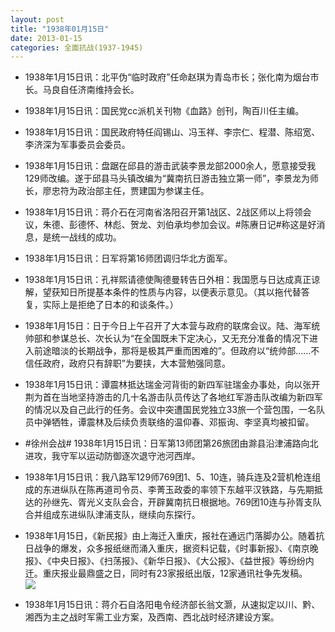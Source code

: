 ```yaml
---
layout: post
title: "1938年01月15日"
date: 2013-01-15
categories: 全面抗战(1937-1945)
---
```


<meta name="referrer" content="no-referrer" />

- 1938年1月15日讯：北平伪“临时政府”任命赵琪为青岛市长；张化南为烟台市长。马良自任济南维持会长。 

- 1938年1月15日讯：国民党cc派机关刊物《血路》创刊，陶百川任主编。 

- 1938年1月15日讯：国民政府特任阎锡山、冯玉祥、李宗仁、程潜、陈绍宽、李济深为军事委员会委员。 

- 1938年1月15日讯：盘踞在邱县的游击武装李景龙部2000余人，愿意接受我129师改编。遂于邱县马头镇改编为“冀南抗日游击独立第一师”，李景龙为师长，廖忠符为政治部主任，贾建国为参谋主任。 

- 1938年1月15日讯：蒋介石在河南省洛阳召开第1战区、2战区师以上将领会议，朱德、彭德怀、林彪、贺龙、刘伯承均参加会议。#陈赓日记#称这是好消息，是统一战线的成功。 

- 1938年1月15日讯：日军将第16师团调归华北方面军。 

- 1938年1月15日讯：孔祥熙请德使陶德曼转告日外相：我国愿与日达成真正谅解，望获知日所提基本条件的性质与内容，以便表示意见。（其以拖代替答复，实际上是拒绝了日本的和谈条件。）  

- 1938年1月15日：日于今日上午召开了大本营与政府的联席会议。陆、海军统帅部和参谋总长、次长认为“在全国既未下定决心，又无充分准备的情况下进入前途暗淡的长期战争，那将是极其严重而困难的”。但政府以“统帅部……不信任政府，政府只有辞职”为要挟，大本营勉强同意。 

- 1938年1月15日讯：谭震林抵达瑞金河背街的新四军驻瑞金办事处，向以张开荆为首在当地坚持游击的几十名游击队员传达了各地红军游击队改编为新四军的情况以及自己此行的任务。会议中突遭国民党独立33旅一个营包围，一名队员中弹牺牲，谭震林及后续负责联络的温仰春、邓振询、李坚真均被扣留。 

- #徐州会战# 1938年1月15日讯：日军第13师团第26旅团由滁县沿津浦路向北进攻，我守军以运动防御逐次退守池河西岸。 

- 1938年1月15日讯：我八路军129师769团1、5、10连，骑兵连及2营机枪连组成的东进纵队在陈再道司令员、李菁玉政委的率领下东越平汉铁路，与先期抵达的孙继先、胥光义支队会合，开辟冀南抗日根据地。769团10连与孙胥支队合并组成东进纵队津浦支队，继续向东探行。 

- 1938年1月15日，《新民报》由上海迁入重庆，报社在通远门落脚办公。随着抗日战争的爆发，众多报纸继而涌入重庆，据资料记载，《时事新报》、《南京晚报》、《中央日报》、《扫荡报》、《新华日报》、《大公报》、《益世报》等纷纷内迁。重庆报业最鼎盛之日，同时有23家报纸出版，12家通讯社争先发稿。  <br/><img src="https://ww1.sinaimg.cn/large/aca367d8jw1e0tvijtfdoj.jpg" />

- 1938年1月15日讯：蒋介石自洛阳电令经济部长翁文灏，从速拟定以川、黔、湘西为主之战时军需工业方案，及西南、西北战时经济建设方案。 

